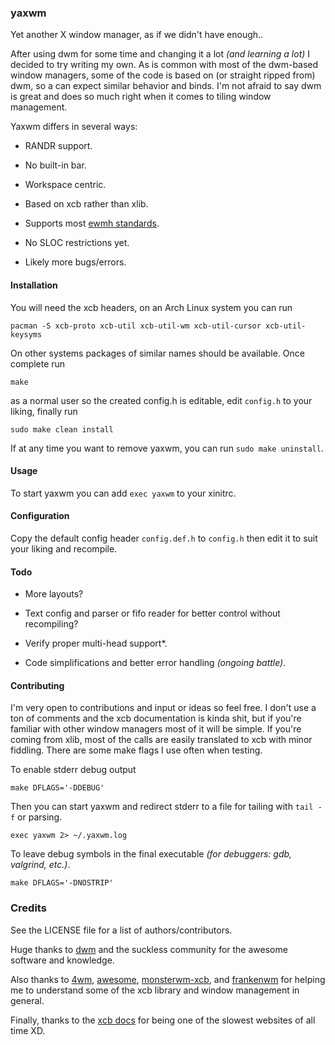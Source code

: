### yaxwm

Yet another X window manager, as if we didn't have enough..

After using dwm for some time and changing it a lot *(and learning a lot)* I decided to try writing my own.
As is common with most of the dwm-based window managers, some of the code is based on (or straight ripped from) dwm,
so a can expect similar behavior and binds. I'm not afraid to say dwm is great and does so much right when
it comes to tiling window management.

Yaxwm differs in several ways:

- RANDR support.

- No built-in bar.

- Workspace centric.

- Based on xcb rather than xlib.

- Supports most [ewmh standards](https://specifications.freedesktop.org/wm-spec/wm-spec-latest.html).

- No SLOC restrictions yet.

- Likely more bugs/errors.


#### Installation

You will need the xcb headers, on an Arch Linux system you can run
```
pacman -S xcb-proto xcb-util xcb-util-wm xcb-util-cursor xcb-util-keysyms
```
On other systems packages of similar names should be available. Once complete run
```
make
```
as a normal user so the created config.h is editable, edit `config.h` to your liking, finally run
```
sudo make clean install
```

If at any time you want to remove yaxwm, you can run `sudo make uninstall`.


#### Usage

To start yaxwm you can add `exec yaxwm` to your xinitrc.


#### Configuration

Copy the default config header `config.def.h` to `config.h` then edit it to suit your liking and recompile.


#### Todo

- More layouts?

- Text config and parser or fifo reader for better control without recompiling?

- Verify proper multi-head support*.

- Code simplifications and better error handling *(ongoing battle)*.


#### Contributing

I'm very open to contributions and input or ideas so feel free. I don't use a ton of comments and the xcb documentation is kinda shit,
but if you're familiar with other window managers most of it will be simple. If you're coming from xlib, most of
the calls are easily translated to xcb with minor fiddling. There are some make flags I use often when testing.

To enable stderr debug output
```
make DFLAGS='-DDEBUG'
```
Then you can start yaxwm and redirect stderr to a file for tailing with `tail -f` or parsing.
```
exec yaxwm 2> ~/.yaxwm.log
```

To leave debug symbols in the final executable *(for debuggers: gdb, valgrind, etc.)*.
```
make DFLAGS='-DNOSTRIP'
```

### Credits

See the LICENSE file for a list of authors/contributors.

Huge thanks to [dwm](https://dmw.suckless.org) and the suckless community for the awesome software and knowledge.

Also thanks to [4wm](https://github.com/dct2012/4wm), [awesome](https://github.com/awesomeWM/awesome),
[monsterwm-xcb](https://github.com/Cloudef/monsterwm-xcb), and [frankenwm](https://github.com/sulami/FrankenWM)
for helping me to understand some of the xcb library and window management in general.

Finally, thanks to the [xcb docs](https://xcb.freedesktop.org) for being one of the slowest websites of all time XD.
